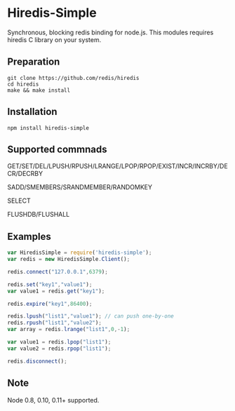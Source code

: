 
# Hiredis-Simple

Synchronous, blocking redis binding for node.js.
This modules requires hiredis C library on your system.

## Preparation

	git clone https://github.com/redis/hiredis
	cd hiredis
	make && make install

## Installation

    npm install hiredis-simple

## Supported commnads

GET/SET/DEL/LPUSH/RPUSH/LRANGE/LPOP/RPOP/EXIST/INCR/INCRBY/DECR/DECRBY

SADD/SMEMBERS/SRANDMEMBER/RANDOMKEY

SELECT

FLUSHDB/FLUSHALL


## Examples

```javascript
var HiredisSimple = require('hiredis-simple');
var redis = new HiredisSimple.Client();

redis.connect("127.0.0.1",6379);

redis.set("key1","value1");
var value1 = redis.get("key1");

redis.expire("key1",86400);

redis.lpush("list1","value1"); // can push one-by-one
redis.rpush("list1","value2");
var array = redis.lrange("list1",0,-1);

var value1 = redis.lpop("list1");
var value2 = redis.rpop("list1");

redis.disconnect();
```

## Note

Node 0.8, 0.10, 0.11+ supported.




